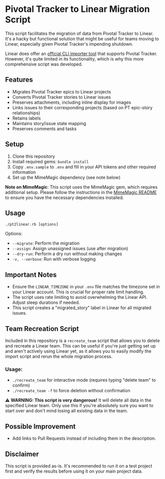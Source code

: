 # Pivotal Tracker to Linear Migration Script

This script facilitates the migration of data from Pivotal Tracker to Linear. It's a hacky but functional solution that might be useful for teams moving to Linear, especially given Pivotal Tracker's impending shutdown.

Linear does offer an [official CLI importer tool](https://github.com/linear/linear/tree/master/packages/import) that supports Pivotal Tracker. However, it's quite limited in its functionality, which is why this more comprehensive script was developed.

## Features

- Migrates Pivotal Tracker epics to Linear projects
- Converts Pivotal Tracker stories to Linear issues
- Preserves attachments, including inline display for images
- Links issues to their corresponding projects (based on PT epic-story relationships)
- Retains labels
- Maintains story/issue state mapping
- Preserves comments and tasks

## Setup

1. Clone this repository
2. Install required gems: `bundle install`
3. Copy `.env.sample` to `.env` and fill in your API tokens and other required information
4. Set up the MimeMagic dependency (see note below)

**Note on MimeMagic**: This script uses the MimeMagic gem, which requires additional setup. Please follow the instructions in the [MimeMagic README](https://github.com/mimemagicrb/mimemagic?tab=readme-ov-file#dependencies) to ensure you have the necessary dependencies installed.

## Usage

```
./pt2linear.rb [options]
```

Options:
- `--migrate`: Perform the migration
- `--assign`: Assign unassigned issues (use after migration)
- `--dry-run`: Perform a dry run without making changes
- `-v, --verbose`: Run with verbose logging

## Important Notes

- Ensure the `LINEAR_TIMEZONE` in your `.env` file matches the timezone set in your Linear account. This is crucial for proper rate limit handling.
- The script uses rate limiting to avoid overwhelming the Linear API. Adjust sleep durations if needed.
- This script creates a "migrated_story" label in Linear for all migrated issues.

## Team Recreation Script

Included in this repository is a `recreate_team` script that allows you to delete and recreate a Linear team. This can be useful if you're just getting set up and aren't actively using Linear yet, as it allows you to easily modify the import script and rerun the whole migration process.

### Usage:
- `./recreate_team` for interactive mode (requires typing "delete team" to confirm)
- `./recreate_team -f` to force deletion without confirmation

⚠️ **WARNING: This script is very dangerous!** It will delete all data in the specified Linear team. Only use this if you're absolutely sure you want to start over and don't mind losing all existing data in the team.

## Possible Improvement

- Add links to Pull Requests instead of including them in the description.

## Disclaimer

This script is provided as-is. It's recommended to run it on a test project first and verify the results before using it on your main project data.